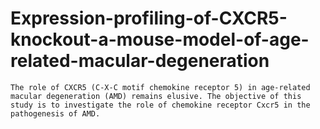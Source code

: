# Expression-profiling-of-CXCR5-knockout-a-mouse-model-of-age-related-macular-degeneration
    The role of CXCR5 (C-X-C motif chemokine receptor 5) in age-related macular degeneration (AMD) remains elusive. The objective of this study is to investigate the role of chemokine receptor Cxcr5 in the pathogenesis of AMD.
